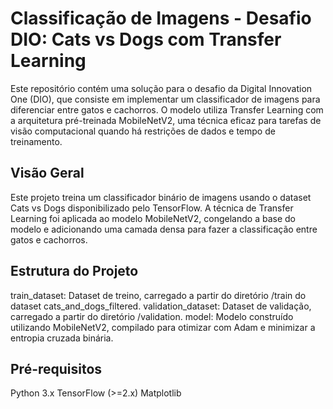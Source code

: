 # Classificação de Imagens - Desafio DIO: Cats vs Dogs com Transfer Learning
Este repositório contém uma solução para o desafio da Digital Innovation One (DIO), que consiste em implementar um classificador de imagens para diferenciar entre gatos e cachorros. O modelo utiliza Transfer Learning com a arquitetura pré-treinada MobileNetV2, uma técnica eficaz para tarefas de visão computacional quando há restrições de dados e tempo de treinamento.

## Visão Geral
Este projeto treina um classificador binário de imagens usando o dataset Cats vs Dogs disponibilizado pelo TensorFlow. A técnica de Transfer Learning foi aplicada ao modelo MobileNetV2, congelando a base do modelo e adicionando uma camada densa para fazer a classificação entre gatos e cachorros.

## Estrutura do Projeto
train_dataset: Dataset de treino, carregado a partir do diretório /train do dataset cats_and_dogs_filtered.
validation_dataset: Dataset de validação, carregado a partir do diretório /validation.
model: Modelo construído utilizando MobileNetV2, compilado para otimizar com Adam e minimizar a entropia cruzada binária.

## Pré-requisitos
Python 3.x
TensorFlow (>=2.x)
Matplotlib
